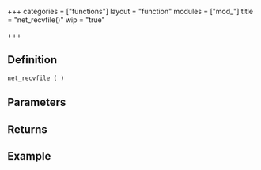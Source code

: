 +++
categories = ["functions"]
layout = "function"
modules = ["mod_"]
title = "net_recvfile()"
wip = "true"

+++

## Definition

    net_recvfile ( )

## Parameters

## Returns

## Example

```
```
